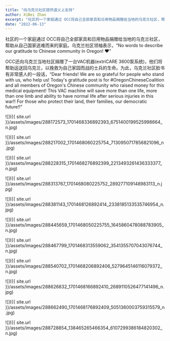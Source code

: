 ```yaml
---
title: "向乌克兰社区提供道义上支持"
author: XiBei Zhao
excerpt: "社区的一个家庭通过 OCC将自己全部家具和日用物品捐赠给当地的乌克兰社区，帮助从自己国家逃难而来的家庭。OCC还向乌克兰当地社区捐赠了一台VAC机器，他们将帮助运送回乌克兰，以挽救为自己家园而战的士兵的生命。"
date: "2022-06-13"
---
```


社区的一个家庭通过 OCC将自己全部家具和日用物品捐赠给当地的乌克兰社区，帮助从自己国家逃难而来的家庭。乌克兰社区领袖表示，“No words to describe our gratitude to Chinese community in Oregon! ❤️”

OCC还向乌克兰当地社区捐赠了一台VAC机器(extriCARE 3600泵系统)，他们将帮助运送回乌克兰，以挽救为自己家园而战的士兵的生命。为此，乌克兰社区脸书有非常感人的一段话，“Dear friends! We are so grateful for people who stand with us, who help us! Today's gratitude post is for #OregonChineseCoalition and all members of Oregon's Chinese community who raised money for this medical equipment! This VAC machine will save more than one life, more than one limb and ability to have normal life after serious injuries in this war!!  For those who protect their land, their families, our democratic future!!”

![]({{ site.url }}/assets/images/288172573_1701468336892393_6751400199525998664_n.jpg)

![]({{ site.url }}/assets/images/288217002_1701468060225754_7130950717856821096_n.jpg)

![]({{ site.url }}/assets/images/288228315_1701468276892399_2213493261436333377_n.jpg)

![]({{ site.url }}/assets/images/288313767_1701468080225752_289277109148983113_n.jpg)

![]({{ site.url }}/assets/images/288381143_1701468126892414_2338185133535746954_n.jpg)

![]({{ site.url }}/assets/images/288445659_1701468050225755_1645860478088783905_n.jpg)

![]({{ site.url }}/assets/images/288467799_1701468313559062_3541355707043076744_n.jpg)

![]({{ site.url }}/assets/images/288540702_1701468206892406_5279645146116079372_n.jpg)

![]({{ site.url }}/assets/images/288626832_1701468166892410_2689110526477141496_n.jpg)

![]({{ site.url }}/assets/images/288662490_1701468176892409_5051360003759315579_n.jpg)

![]({{ site.url }}/assets/images/288728854_138465265466354_6107299386184820302_n.jpg)
